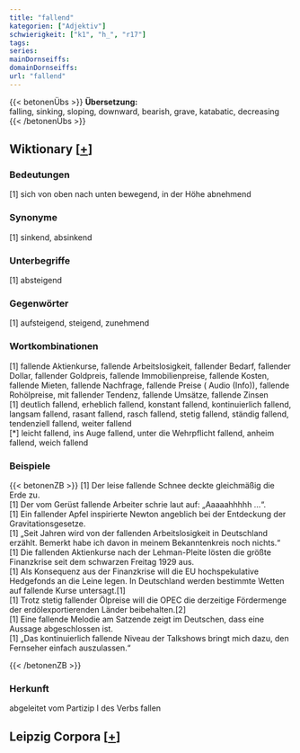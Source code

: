 ```yaml
---
title: "fallend"
kategorien: ["Adjektiv"]
schwierigkeit: ["k1", "h_", "r17"]
tags:
series:
mainDornseiffs:
domainDornseiffs:
url: "fallend"
---
```


{{< betonenÜbs >}}
**Übersetzung:**  
falling, sinking, sloping, downward, bearish, grave, katabatic, decreasing  
{{< /betonenÜbs >}}

## Wiktionary [[+](https://de.wiktionary.org/wiki/fallend)]

### Bedeutungen
[1] sich von oben nach unten bewegend, in der Höhe abnehmend  

### Synonyme
[1] sinkend, absinkend  

### Unterbegriffe
[1] absteigend  

### Gegenwörter
[1] aufsteigend, steigend, zunehmend  

### Wortkombinationen
[1] fallende Aktienkurse, fallende Arbeitslosigkeit, fallender Bedarf, fallender Dollar, fallender Goldpreis, fallende Immobilienpreise, fallende Kosten, fallende Mieten, fallende Nachfrage, fallende Preise ( Audio (Info)), fallende Rohölpreise, mit fallender Tendenz, fallende Umsätze, fallende Zinsen  
[1] deutlich fallend, erheblich fallend, konstant fallend, kontinuierlich fallend, langsam fallend, rasant fallend, rasch fallend, stetig fallend, ständig fallend, tendenziell fallend, weiter fallend  
[*]  leicht fallend, ins Auge fallend, unter die Wehrpflicht fallend, anheim fallend, weich fallend  

### Beispiele
{{< betonenZB >}}
[1] Der leise fallende Schnee deckte gleichmäßig die Erde zu.  
[1] Der vom Gerüst fallende Arbeiter schrie laut auf: „Aaaaahhhhh …“.  
[1] Ein fallender Apfel inspirierte Newton angeblich bei der Entdeckung der Gravitationsgesetze.  
[1] „Seit Jahren wird von der fallenden Arbeitslosigkeit in Deutschland erzählt. Bemerkt habe ich davon in meinem Bekanntenkreis noch nichts.“  
[1] Die fallenden Aktienkurse nach der Lehman-Pleite lösten die größte Finanzkrise seit dem schwarzen Freitag 1929 aus.  
[1] Als Konsequenz aus der Finanzkrise will die EU hochspekulative Hedgefonds an die Leine legen. In Deutschland werden bestimmte Wetten auf fallende Kurse untersagt.[1]  
[1] Trotz stetig fallender Ölpreise will die OPEC die derzeitige Fördermenge der erdölexportierenden Länder beibehalten.[2]  
[1] Eine fallende Melodie am Satzende zeigt im Deutschen, dass eine Aussage abgeschlossen ist.  
[1] „Das kontinuierlich fallende Niveau der Talkshows bringt mich dazu, den Fernseher einfach auszulassen.“  

{{< /betonenZB >}}
### Herkunft
abgeleitet vom Partizip I des Verbs fallen  


## Leipzig Corpora [[+](https://corpora.uni-leipzig.de/en/res?word=fallend&corpusId=deu_newscrawl-public_2018)]

